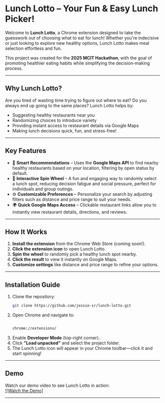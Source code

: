 # **Lunch Lotto – Your Fun & Easy Lunch Picker!**  

Welcome to **Lunch Lotto**, a Chrome extension designed to take the guesswork out of choosing what to eat for lunch! Whether you're indecisive or just looking to explore new healthy options, Lunch Lotto makes meal selection effortless and fun.  

This project was created for the **2025 MCIT Hackathon**, with the goal of promoting healthier eating habits while simplifying the decision-making process.  

---  

## **Why Lunch Lotto?**  
Are you tired of wasting time trying to figure out where to eat? Do you always end up going to the same places? Lunch Lotto helps by:  
- Suggesting healthy restaurants near you  
- Randomizing choices to introduce variety  
- Providing instant access to restaurant details via Google Maps  
- Making lunch decisions quick, fun, and stress-free!  

---  

## **Key Features**  

- 🎯 **Smart Recommendations** – Uses the **Google Maps API** to find nearby healthy restaurants based on your location, filtering by open status by default.  
- 🎡 **Interactive Spin Wheel** – A fun and engaging way to randomly select a lunch spot, reducing decision fatigue and social pressure, perfect for individuals and group outings.  
- ⚙️ **Customizable Preferences** – Personalize your search by adjusting filters such as distance and price range to suit your needs.  
- 🌍 **Quick Google Maps Access** – Clickable restaurant links allow you to instantly view restaurant details, directions, and reviews.
  
---  

## **How It Works**  

1. **Install the extension** from the Chrome Web Store (coming soon!).  
2. **Click the extension icon** to open Lunch Lotto.  
3. **Spin the wheel** to randomly pick a healthy lunch spot nearby.  
4. **Click the result** to view it instantly on Google Maps.  
5. **Customize settings** like distance and price range to refine your options.  

---  

## **Installation Guide**  

1. Clone the repository:  
   ```bash
   git clone https://github.com/jessie-sr/lunch-lotto.git
   ```  
2. Open Chrome and navigate to:  
   ```bash
   
   chrome://extensions/
   
   ```  
3. Enable **Developer Mode** (top-right corner).  
4. Click **"Load unpacked"** and select the project folder.  
5. The Lunch Lotto icon will appear in your Chrome toolbar—click it and start spinning!  


---  

## **Demo**  

Watch our demo video to see Lunch Lotto in action:  
[![Watch the Demo]](https://youtu.be/i_liACGagPY)

---  


